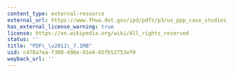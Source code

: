 ```yaml
---
content_type: external-resource
external_url: https://www.fhwa.dot.gov/ipd/pdfs/p3/us_ppp_case_studies_final_report_7-7-07.pdf
has_external_license_warning: true
license: https://en.wikipedia.org/wiki/All_rights_reserved
status: ''
title: "PDF\_\u2011\_7.1MB"
uid: c478a7ea-f300-498e-91e4-65fb52753ef0
wayback_url: ''
---
```

